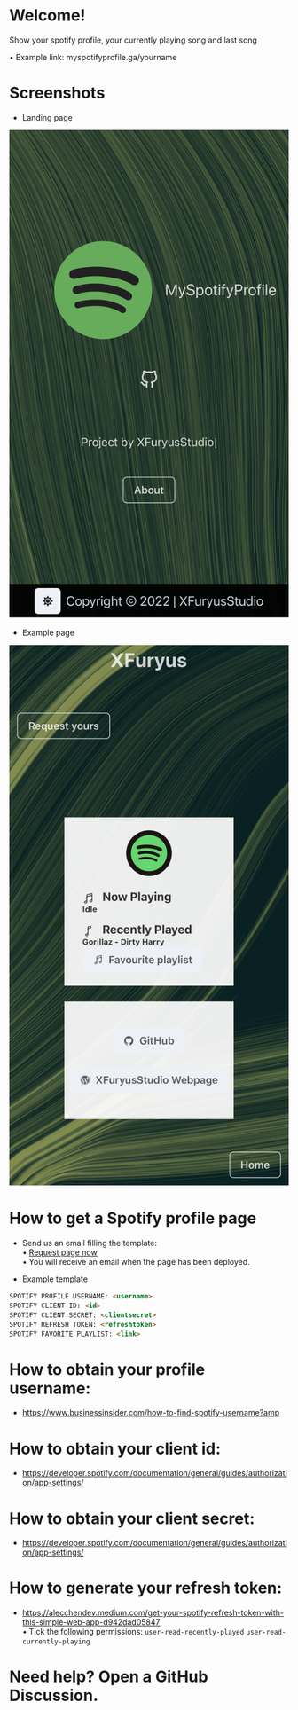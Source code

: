 # Welcome!
Show your spotify profile, your currently playing song and last song

• Example link: myspotifyprofile.ga/yourname

# Screenshots

- Landing page
<img src="screenshots/landing.png">

- Example page
<img src="screenshots/example.png">

# How to get a Spotify profile page

- Send us an email filling the template:<br>
• <a href="mailto:myspotifyprofile@xfuryus.ga?subject=Requesting%20spotify%20page&body=SPOTIFY%20PROFILE%20USERNAME%3A%20%3Cusername%3E%0D%0ASPOTIFY%20CLIENT%20ID%3A%20%3Cid%3E%0D%0ASPOTIFY%20CLIENT%20SECRET%3A%20%3Cclientsecret%3E%0D%0ASPOTIFY%20REFRESH%20TOKEN%3A%20%3Crefreshtoken%3E%0D%0ASPOTIFY%20FAVORITE%20PLAYLIST%3A%20%3Clink%3E">Request page now</a>
<br>• You will receive an email when the page has been deployed.

- Example template
```HTML
SPOTIFY PROFILE USERNAME: <username>
SPOTIFY CLIENT ID: <id>
SPOTIFY CLIENT SECRET: <clientsecret>
SPOTIFY REFRESH TOKEN: <refreshtoken>
SPOTIFY FAVORITE PLAYLIST: <link>
```

# How to obtain your profile username:
- https://www.businessinsider.com/how-to-find-spotify-username?amp
# How to obtain your client id:
- https://developer.spotify.com/documentation/general/guides/authorization/app-settings/
# How to obtain your client secret:
- https://developer.spotify.com/documentation/general/guides/authorization/app-settings/
# How to generate your refresh token:
- https://alecchendev.medium.com/get-your-spotify-refresh-token-with-this-simple-web-app-d942dad05847
<br>• Tick the following permissions: `user-read-recently-played` `user-read-currently-playing`

# Need help? Open a GitHub Discussion.
